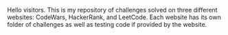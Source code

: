 Hello visitors. This is my repository of challenges solved on three different websites: CodeWars, HackerRank, and LeetCode. Each website has its own folder of challenges as well as testing code if provided by the website.